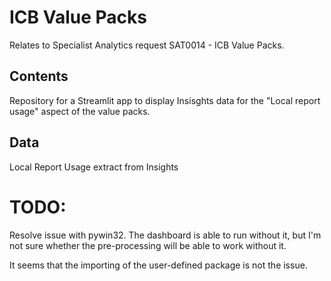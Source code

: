 # ICB Value Packs

Relates to Specialist Analytics request SAT0014 - ICB Value Packs.

## Contents

Repository for a Streamlit app to display Insisghts data for the "Local report usage" aspect of the value packs.

## Data

Local Report Usage extract from Insights

# TODO:

Resolve issue with pywin32. The dashboard is able to run without it, but I'm not sure whether the pre-processing will
be able to work without it.

It seems that the importing of the user-defined package is not the issue.
